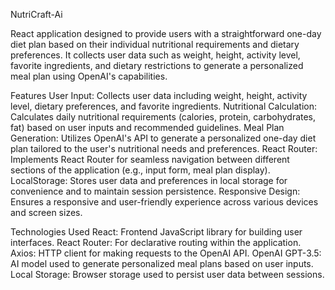 NutriCraft-Ai

React application designed to provide users with a straightforward one-day diet plan based on their individual nutritional requirements and dietary preferences. It collects user data such as weight, height, activity level, favorite ingredients, and dietary restrictions to generate a personalized meal plan using OpenAI's capabilities.

Features
User Input: Collects user data including weight, height, activity level, dietary preferences, and favorite ingredients.
Nutritional Calculation: Calculates daily nutritional requirements (calories, protein, carbohydrates, fat) based on user inputs and recommended guidelines.
Meal Plan Generation: Utilizes OpenAI's API to generate a personalized one-day diet plan tailored to the user's nutritional needs and preferences.
React Router: Implements React Router for seamless navigation between different sections of the application (e.g., input form, meal plan display).
LocalStorage: Stores user data and preferences in local storage for convenience and to maintain session persistence.
Responsive Design: Ensures a responsive and user-friendly experience across various devices and screen sizes.


Technologies Used
React: Frontend JavaScript library for building user interfaces.
React Router: For declarative routing within the application.
Axios: HTTP client for making requests to the OpenAI API.
OpenAI GPT-3.5: AI model used to generate personalized meal plans based on user inputs.
Local Storage: Browser storage used to persist user data between sessions.
